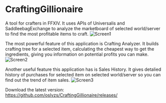 # CraftingGillionaire

A tool for crafters in FFXIV. It uses APIs of Universalis and SaddleebagExchange to analyze the marketboard of selected world/server to find the most profitable items to craft. 
![Screen1](https://github.com/user-attachments/assets/cc87b437-4b92-4e15-906e-91e6a28b1044)

The most powerful feature of this application is Crafting Analyzer. It builds crafting tree for a selected item, calculating the cheapest way to get the ingredients, giving you information on potential profits you can make.
![Screen2](https://github.com/user-attachments/assets/5f9b871b-9042-4f6e-8779-eaffc168b3e9)

Another useful feature this application has is Sales History. It gives detalied history of purchases for selected item on selected world/server so you can find out the trend of item sales.
![Screen3](https://github.com/user-attachments/assets/2e818ce3-cd83-4ea6-be76-3b8027da8d65)

Download the latest version:
https://github.com/oslvzs/CraftingGillionaire/releases/

